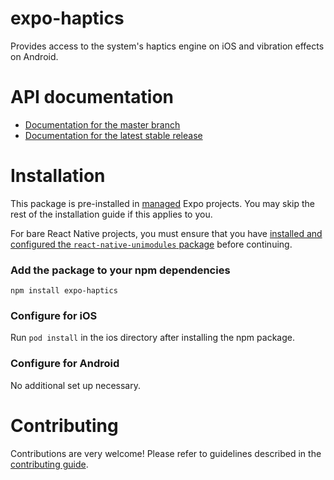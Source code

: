 # expo-haptics

Provides access to the system's haptics engine on iOS and vibration effects on Android.

# API documentation

- [Documentation for the master branch](https://github.com/expo/expo/blob/master/docs/pages/versions/unversioned/sdk/haptics.md)
- [Documentation for the latest stable release](https://docs.expo.io/versions/latest/sdk/haptics/)

# Installation

This package is pre-installed in [managed](https://docs.expo.io/versions/latest/introduction/managed-vs-bare/) Expo projects. You may skip the rest of the installation guide if this applies to you.

For bare React Native projects, you must ensure that you have [installed and configured the `react-native-unimodules` package](https://github.com/unimodules/react-native-unimodules) before continuing.

### Add the package to your npm dependencies

```
npm install expo-haptics
```

### Configure for iOS

Run `pod install` in the ios directory after installing the npm package.

### Configure for Android

No additional set up necessary.

# Contributing

Contributions are very welcome! Please refer to guidelines described in the [contributing guide]( https://github.com/expo/expo#contributing).
